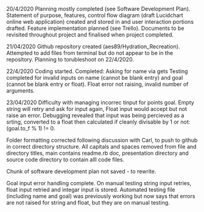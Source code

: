 20/4/2020
Planning mostly completed (see Software Development Plan). Statement of purpose, features, control flow diagram (draft Lucidchart online web application) created and stored in and user interaction portions drafted. Feature implementation planned (see Trello). Documents to be revisited throughout project and finalised when project completed.

21/04/2020
Github repository created (aes89/Hydration_Recreation). Attempted to add files from terminal but do not appear to be in the repository. Planning to torubleshoot on 22/4/2020.

22/4/2020
Coding started. Completed:
Asking for name via gets
Testing completed for invalid inputs on name (cannot be blank entry) and goal (cannot be blank entry or float). Float error not raising, invalid number of arguments.

23/04/2020
Difficulty with managing incorrec tinput for points goal. Empty string will retry and ask for input again, Float input would accept but not raise an error. Debugging revealed that input was being percieved as a srting, converted to a float then calculated if cleanly divisable by 1 or not:
 (goal.to_f % 1) != 0.

 Folder formatting corrected following discussion with Carl, to push to github in correct directory structure. All capitals and spaces removed from file and directory titles, main contains readme.rb doc, presentation directory and source code directory to contain alll code files.

 Chunk of software development plan not saved - to rewrite.

 Goal input error handling complete. On manual testing string input retries, float input retried and integar input is stored. Automated testing file (including name and goal) was previously working but now says that errors are not raised for string and float, but they are on manual testing.

